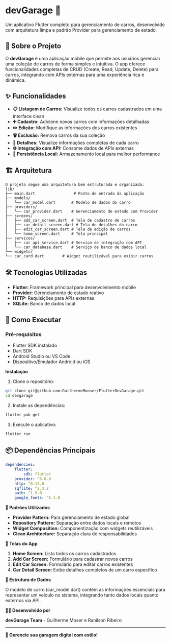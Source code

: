 # **devGarage 🚗**

Um aplicativo Flutter completo para gerenciamento de carros, desenvolvido com arquitetura limpa e padrão Provider para gerenciamento de estado.

## **📱 Sobre o Projeto**
O **devGarage** é uma aplicação mobile que permite aos usuários gerenciar uma coleção de carros de forma simples e intuitiva. O app oferece funcionalidades completas de CRUD (Create, Read, Update, Delete) para carros, integrando com APIs externas para uma experiência rica e dinâmica.

## ✨ Funcionalidades

- **📋 Listagem de Carros:** Visualize todos os carros cadastrados em uma interface clean
- **➕ Cadastro:** Adicione novos carros com informações detalhadas
- **✏️ Edição:** Modifique as informações dos carros existentes
- **🗑️ Exclusão:** Remova carros da sua coleção
- **👀 Detalhes:** Visualize informações completas de cada carro
- **🌐 Integração com API:** Consome dados de APIs externas
- **💾 Persistência Local:** Armazenamento local para melhor performance

## **🏗️ Arquitetura**

```
O projeto segue uma arquitetura bem estruturada e organizada:
lib/
├── main.dart                 # Ponto de entrada da aplicação
├── models/
│   └── car_model.dart       # Modelo de dados do carro
├── providers/
│   └── car_provider.dart    # Gerenciamento de estado com Provider
├── screens/
│   ├── add_car_screen.dart  # Tela de cadastro de carros
│   ├── car_detail_screen.dart # Tela de detalhes do carro
│   ├── edit_car_screen.dart # Tela de edição de carros
│   └── home_screen.dart     # Tela principal
├── services/
│   ├── car_api_service.dart # Serviço de integração com API
│   └── car_database.dart    # Serviço de banco de dados local
└── widgets/
└── car_card.dart        # Widget reutilizável para exibir carros
```

## **🛠️ Tecnologias Utilizadas**

- **Flutter:** Framework principal para desenvolvimento mobile
- **Provider:** Gerenciamento de estado reativo
- **HTTP:** Requisições para APIs externas
- **SQLite:** Banco de dados local 

## **🚀 Como Executar**
### **Pré-requisitos**

- Flutter SDK instalado
- Dart SDK
- Android Studio ou VS Code
- Dispositivo/Emulador Android ou iOS

**Instalação**

1. Clone o repositório:
```bash
git clone git@github.com:GuilhermeMooser/FlutterDevGarage.git
cd devgarage
```
2. Instale as dependências:
```bash
flutter pub get
```
3. Execute o aplicativo:
```bash
flutter run
```

## **📦 Dependências Principais**
```yaml
dependencies:
    flutter:
        sdk: flutter
    provider: ^6.0.0
    http: ^0.13.0
    sqflite: ^2.3.2
    path: ^1.9.0
    google_fonts: ^6.1.0
```

**🎯 Padrões Utilizados**

- **Provider Pattern:** Para gerenciamento de estado global
- **Repository Pattern:** Separação entre dados locais e remotos
- **Widget Composition:** Componentização com widgets reutilizáveis
- **Clean Architecture:** Separação clara de responsabilidades

**📱 Telas do App**

1. **Home Screen:** Lista todos os carros cadastrados
2. **Add Car Screen:** Formulário para cadastrar novos carros
3. **Edit Car Screen:** Formulário para editar carros existentes
4. **Car Detail Screen:** Exibe detalhes completos de um carro específico

**🔧 Estrutura de Dados**

O modelo de carro (car_model.dart) contém as informações essenciais para representar um veículo no sistema, integrando tanto dados locais quanto externos via API.

**👨‍💻 Desenvolvido por**

**devGarage Team** - Guilherme Moser e Ranilson Ribeiro

---

**🚗 Gerencie sua garagem digital com estilo!**